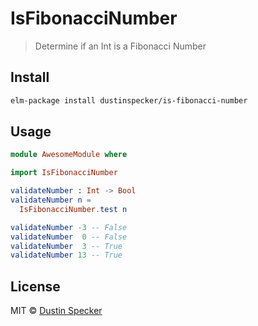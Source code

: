# IsFibonacciNumber
> Determine if an Int is a Fibonacci Number

## Install

```bash
elm-package install dustinspecker/is-fibonacci-number
```

## Usage

```elm
module AwesomeModule where

import IsFibonacciNumber

validateNumber : Int -> Bool
validateNumber n =
  IsFibonacciNumber.test n

validateNumber -3 -- False
validateNumber  0 -- False
validateNumber  3 -- True
validateNumber 13 -- True
```

## License
MIT © [Dustin Specker](https://github.com/dustinspecker)
